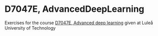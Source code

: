 # D7047E, AdvancedDeepLearning
Exercises for the course [D7047E, Advanced deep learning](https://www.ltu.se/edu/course/D70/D7047E/D7047E-Avancerad-djupinlarning-1.183282?l=en) given at Luleå University of Technology

